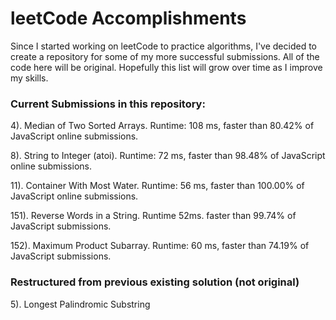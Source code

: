 # leetCode Accomplishments

Since I started working on leetCode to practice algorithms, I've decided to create a repository for some of my more successful submissions.  All of the code here will be original.  Hopefully this list will grow over time as I improve my skills.

### Current Submissions in this repository:

4). Median of Two Sorted Arrays.  Runtime: 108 ms, faster than 80.42% of JavaScript online submissions.

8). String to Integer (atoi).  Runtime: 72 ms, faster than 98.48% of JavaScript online submissions.

11). Container With Most Water.  Runtime: 56 ms, faster than 100.00% of JavaScript online submissions.

151). Reverse Words in a String.  Runtime 52ms.  faster than 99.74% of JavaScript submissions.

152). Maximum Product Subarray.  Runtime: 60 ms, faster than 74.19% of JavaScript submissions.

### Restructured from previous existing solution (not original)

5). Longest Palindromic Substring
